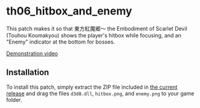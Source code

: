 # th06_hitbox_and_enemy
This patch makes it so that  東方紅魔郷～ the Embodiment of Scarlet Devil (Touhou Koumakyou) shows the player's hitbox while focusing, and an "Enemy" indicator at the bottom for bosses.

[Demonstration video](https://www.youtube.com/watch?v=6EPAnuo4tdw)

## Installation
To install this patch, simply extract the ZIP file included in [the current release](https://github.com/aubymori/th06_hitbox_and_enemy/releases/latest) and drag the files `d3d8.dll`, `hitbox.png`, and `enemy.png` to your game folder.
